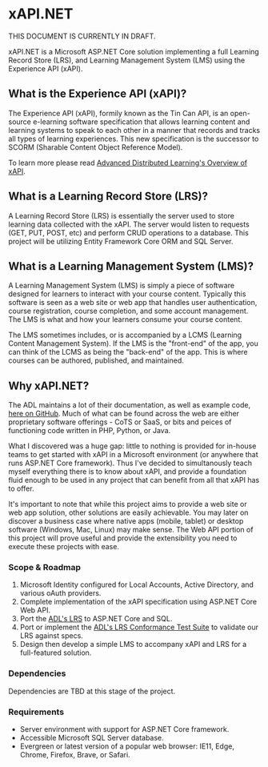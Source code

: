 # xAPI.NET

THIS DOCUMENT IS CURRENTLY IN DRAFT.

xAPI.NET is a Microsoft ASP.NET Core solution implementing a full Learning Record Store (LRS), and Learning Management System (LMS) using the Experience API (xAPI).

## What is the Experience API (xAPI)?

The Experience API (xAPI), formily known as the Tin Can API, is an open-source e-learning software specification that allows learning content and learning systems to speak to each other in a manner that records and tracks all types of learning experiences. This new specification is the successor to SCORM (Sharable Content Object Reference Model). 

To learn more please read [Advanced Distributed Learning's Overview of xAPI](https://www.adlnet.gov/adl-research/performance-tracking-analysis/experience-api/).

## What is a Learning Record Store (LRS)?

A Learning Record Store (LRS) is essentially the server used to store learning data collected with the xAPI. The server would listen to requests (GET, PUT, POST, etc) and perform CRUD operations to a database. This project will be utilizing Entity Framework Core ORM and SQL Server.

## What is a Learning Management System (LMS)?

A Learning Management System (LMS) is simply a piece of software designed for learners to interact with your course content. Typically this software is seen as a web site or web app that handles user authentication, course registration, course completion, and some account management. The LMS is what and how your learners consume your course content.

The LMS sometimes includes, or is accompanied by a LCMS (Learning Content Management System). If the LMS is the "front-end" of the app, you can think of the LCMS as being the "back-end" of the app. This is where courses can be authored, published, and maintained. 

## Why xAPI.NET?

The ADL maintains a lot of their documentation, as well as example code, [here on GitHub](https://github.com/adlnet). Much of what can be found across the web are either proprietary software offerings - CoTS or SaaS, or bits and peices of functioning code written in PHP, Python, or Java.

What I discovered was a huge gap: little to nothing is provided for in-house teams to get started with xAPI in a Microsoft environment (or anywhere that runs ASP.NET Core framework). Thus I've decided to simultanously teach myself everything there is to know about xAPI, and provide a foundation fluid enough to be used in any project that can benefit from all that xAPI has to offer.

It's important to note that while this project aims to provide a web site or web app solution, other solutions are easily achievable. You may later on discover a business case where native apps (mobile, tablet) or desktop software (Windows, Mac, Linux) may make sense. The Web API portion of this project will prove useful and provide the extensibility you need to execute these projects with ease.

### Scope & Roadmap

1. Microsoft Identity configured for Local Accounts, Active Directory, and various oAuth providers.
2. Complete implementation of the xAPI specification using ASP.NET Core Web API.
3. Port the [ADL's LRS](https://github.com/adlnet/ADL_LRS) to ASP.NET Core and SQL.
4. Port or implement the [ADL's LRS Conformance Test Suite](https://github.com/adlnet/lrs-conformance-test-suite) to validate our LRS against specs.
5. Design then develop a simple LMS to accompany xAPI and LRS for a full-featured solution.

### Dependencies

Dependencies are TBD at this stage of the project.

### Requirements

- Server environment with support for ASP.NET Core framework.
- Accessible Microsoft SQL Server database.
- Evergreen or latest version of a popular web browser: IE11, Edge, Chrome, Firefox, Brave, or Safari.
